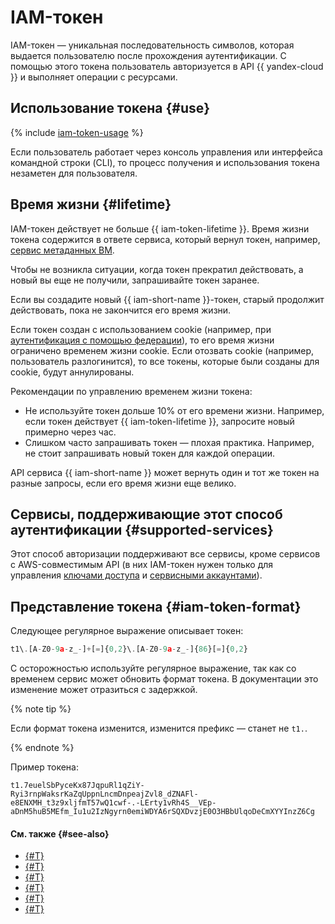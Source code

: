 # IAM-токен

IAM-токен — уникальная последовательность символов, которая выдается пользователю после прохождения аутентификации. С помощью этого токена пользователь авторизуется в API {{ yandex-cloud }} и выполняет операции с ресурсами.

## Использование токена {#use}

{% include [iam-token-usage](../../../_includes/iam-token-usage.md) %}

Если пользователь работает через консоль управления или интерфейса командной строки (CLI), то процесс получения и использования токена незаметен для пользователя.

## Время жизни {#lifetime}

IAM-токен действует не больше {{ iam-token-lifetime }}. Время жизни токена содержится в ответе сервиса, который вернул токен, например, [сервис метаданных ВМ](../../../compute/operations/vm-connect/auth-inside-vm.md).

Чтобы не возникла ситуации, когда токен прекратил действовать, а новый вы еще не получили, запрашивайте токен заранее.

Если вы создадите новый {{ iam-short-name }}-токен, старый продолжит действовать, пока не закончится его время жизни.

Если токен создан с использованием cookie (например, при [аутентификация с помощью федерации](../../../cli/operations/authentication/federated-user.md)), то его время жизни ограничено временем жизни cookie. Если отозвать cookie (например, пользователь разлогинится), то все токены, которые были созданы для cookie, будут аннулированы.

Рекомендации по управлению временем жизни токена:

* Не используйте токен дольше 10% от его времени жизни. Например, если токен действует {{ iam-token-lifetime }}, запросите новый примерно через час.
* Слишком часто запрашивать токен — плохая практика. Например, не стоит запрашивать новый токен для каждой операции.

API сервиса {{ iam-short-name }} может вернуть один и тот же токен на разные запросы, если его время жизни еще велико.

## Сервисы, поддерживающие этот способ аутентификации {#supported-services}

Этот способ авторизации поддерживают все сервисы, кроме сервисов с AWS-совместимым API (в них IAM-токен нужен только для управления [ключами доступа](access-key.md) и [сервисными аккаунтами](../users/service-accounts.md)).

## Представление токена {#iam-token-format}

Следующее регулярное выражение описывает токен:

```javascript
t1\.[A-Z0-9a-z_-]+[=]{0,2}\.[A-Z0-9a-z_-]{86}[=]{0,2}
```

С осторожностью используйте регулярное выражение, так как со временем сервис может обновить формат токена. В документации это изменение может отразиться с задержкой.

{% note tip %}

Если формат токена изменится, изменится префикс — станет не `t1.`.

{% endnote %}

Пример токена:

```text
t1.7euelSbPyceKx87JqpuRl1qZiY-Ryi3rnpWaksrKaZqUppnLncmDnpeajZvl8_dZNAFl-e8ENXMH_t3z9xljfmT57wQ1cwf-.-LErty1vRh4S__VEp-aDnM5huB5MEfm_Iu1u2IzNgyrn0emiWDYA6rSQXDvzjE0O3HBbUlqoDeCmXYYInzZ6Cg
```

#### См. также {#see-also}

* [{#T}](../../operations/iam-token/create.md)
* [{#T}](../../operations/iam-token/create-for-sa.md)
* [{#T}](../../operations/iam-token/create-for-federation.md)
* [{#T}](../../../compute/operations/vm-connect/auth-inside-vm.md)
* [{#T}](../../../functions/operations/function-sa.md)
* [{#T}](./index.md)
